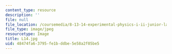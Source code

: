 ```yaml
---
content_type: resource
description: ''
file: null
file_location: /coursemedia/8-13-14-experimental-physics-i-ii-junior-lab-fall-2016-spring-2017/48474fa63795fe1bddbe5e58a2f05be5_L14.jpg
file_type: image/jpeg
resourcetype: Image
title: L14.jpg
uid: 48474fa6-3795-fe1b-ddbe-5e58a2f05be5
---
```

